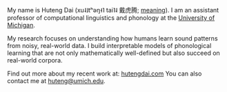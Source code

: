 My name is Huteng Dai (xu˨˩tʰəŋ˧˥ tai˥˨ 戴虎腾; [meaning](https://www.pinterest.com/pin/281826889168185122/)). I am an assistant professor of computational linguistics and phonology at the [University of Michigan](https://lsa.umich.edu/linguistics). 

My research focuses on understanding how humans learn sound patterns from noisy, real-world data. I build interpretable models of phonological learning that are not only mathematically well-defined but also succeed on real-world corpora.

Find out more about my recent work at: [hutengdai.com](hutengdai.com) You can also contact me at [huteng@umich.edu](mailto:huteng@umich.edu).

